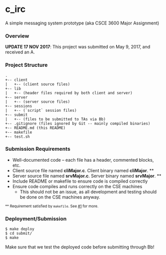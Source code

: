 # c\_irc

A simple messaging system prototype (aka CSCE 3600 Major Assignment)

### Overview

**UPDATE 17 NOV 2017**: This project was submitted on May 9, 2017, and received an A.

### Project Structure

```
.
+-- client
|   +-- (client source files)
+-- lib
|   +-- (header files required by both client and server)
+-- server
|   +-- (server source files)
+-- sessions
|   +-- (`script` session files)
+-- submit
|   +-- (files to be submitted to TAs via Bb)
+-- .gitignore (files ignored by Git -- mainly compiled binaries)
+-- README.md (this README)
+-- makefile
+-- test.sh
```

### Submission Requirements

- Well-documented code – each file has a header, commented blocks, etc.
- Client source file named **cliMajor.c**. Client binary named **cliMajor**. \*\*
- Server source file named **srvMajor.c**. Server binary named **srvMajor**. \*\*
- Include README or makefile to ensure code is compiled correctly
- Ensure code compiles and runs correctly on the CSE machines
  - This should not be an issue, as all development and testing should be done on the CSE machines anyway.

<sup>\*\* Requirement satisfied by `makefile`. See [#1](https://github.com/ChaoticWeg/csce3600-major/issues/1) for more.</sup>

### Deployment/Submission

```
$ make deploy
$ cd submit/
$ make
```

Make sure that we test the deployed code before submitting through Bb!
